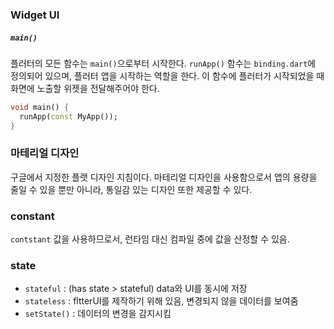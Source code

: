 ### Widget UI

##### `main()`

플러터의 모든 함수는 `main()`으로부터 시작한다. `runApp()` 함수는 `binding.dart`에 정의되어 있으며, 플러터 앱을 시작하는 역할을 한다. 이 함수에 플러터가 시작되었을 때 화면에 노출할 위젯을 전달해주어야 한다.

```dart
void main() {
  runApp(const MyApp());
}
```


### 마테리얼 디자인
구글에서 지정한 플랫 디자인 지침이다. 마테리얼 디자인을 사용함으로서 앱의 용량을 줄일 수 있을 뿐만 아니라, 통일감 있는 디자인 또한 제공할 수 있다.


### constant
`contstant` 값을 사용하므로서, 런타임 대신 컴파일 중에 값을 산정할 수 있음.

### state
* `stateful` : (has state > stateful) data와 UI를 동시에 저장
* `stateless` : fltterUI를 제작하기 위해 있음, 변경되지 않을 데이터를 보여줌
* `setState()` : 데이터의 변경을 감지시킴